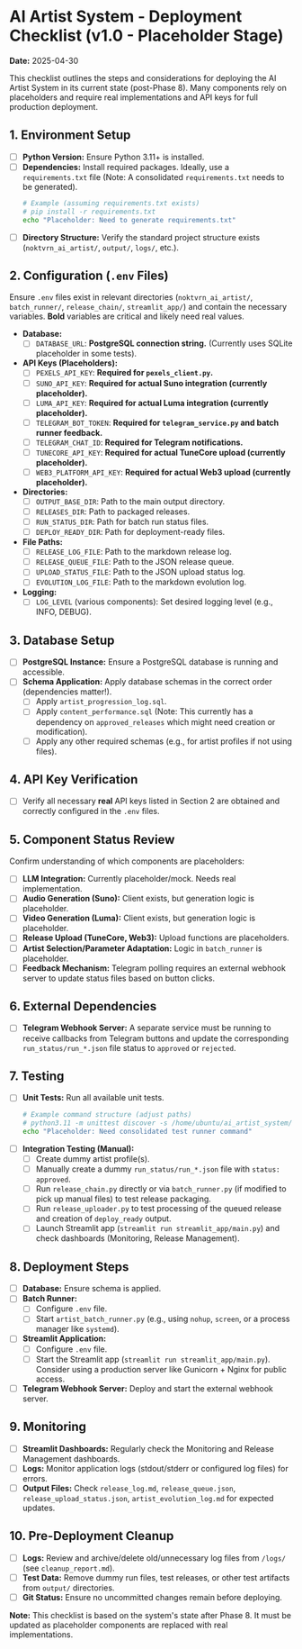 # AI Artist System - Deployment Checklist (v1.0 - Placeholder Stage)

**Date:** 2025-04-30

This checklist outlines the steps and considerations for deploying the AI Artist System in its current state (post-Phase 8). Many components rely on placeholders and require real implementations and API keys for full production deployment.

## 1. Environment Setup

*   [ ] **Python Version:** Ensure Python 3.11+ is installed.
*   [ ] **Dependencies:** Install required packages. Ideally, use a `requirements.txt` file (Note: A consolidated `requirements.txt` needs to be generated).
    ```bash
    # Example (assuming requirements.txt exists)
    # pip install -r requirements.txt 
    echo "Placeholder: Need to generate requirements.txt"
    ```
*   [ ] **Directory Structure:** Verify the standard project structure exists (`noktvrn_ai_artist/`, `output/`, `logs/`, etc.).

## 2. Configuration (`.env` Files)

Ensure `.env` files exist in relevant directories (`noktvrn_ai_artist/`, `batch_runner/`, `release_chain/`, `streamlit_app/`) and contain the necessary variables. **Bold** variables are critical and likely need real values.

*   **Database:**
    *   [ ] `DATABASE_URL`: **PostgreSQL connection string.** (Currently uses SQLite placeholder in some tests).
*   **API Keys (Placeholders):**
    *   [ ] `PEXELS_API_KEY`: **Required for `pexels_client.py`.**
    *   [ ] `SUNO_API_KEY`: **Required for actual Suno integration (currently placeholder).**
    *   [ ] `LUMA_API_KEY`: **Required for actual Luma integration (currently placeholder).**
    *   [ ] `TELEGRAM_BOT_TOKEN`: **Required for `telegram_service.py` and batch runner feedback.**
    *   [ ] `TELEGRAM_CHAT_ID`: **Required for Telegram notifications.**
    *   [ ] `TUNECORE_API_KEY`: **Required for actual TuneCore upload (currently placeholder).**
    *   [ ] `WEB3_PLATFORM_API_KEY`: **Required for actual Web3 upload (currently placeholder).**
*   **Directories:**
    *   [ ] `OUTPUT_BASE_DIR`: Path to the main output directory.
    *   [ ] `RELEASES_DIR`: Path to packaged releases.
    *   [ ] `RUN_STATUS_DIR`: Path for batch run status files.
    *   [ ] `DEPLOY_READY_DIR`: Path for deployment-ready files.
*   **File Paths:**
    *   [ ] `RELEASE_LOG_FILE`: Path to the markdown release log.
    *   [ ] `RELEASE_QUEUE_FILE`: Path to the JSON release queue.
    *   [ ] `UPLOAD_STATUS_FILE`: Path to the JSON upload status log.
    *   [ ] `EVOLUTION_LOG_FILE`: Path to the markdown evolution log.
*   **Logging:**
    *   [ ] `LOG_LEVEL` (various components): Set desired logging level (e.g., INFO, DEBUG).

## 3. Database Setup

*   [ ] **PostgreSQL Instance:** Ensure a PostgreSQL database is running and accessible.
*   [ ] **Schema Application:** Apply database schemas in the correct order (dependencies matter!).
    *   [ ] Apply `artist_progression_log.sql`.
    *   [ ] Apply `content_performance.sql` (Note: This currently has a dependency on `approved_releases` which might need creation or modification).
    *   [ ] Apply any other required schemas (e.g., for artist profiles if not using files).

## 4. API Key Verification

*   [ ] Verify all necessary **real** API keys listed in Section 2 are obtained and correctly configured in the `.env` files.

## 5. Component Status Review

Confirm understanding of which components are placeholders:
*   [ ] **LLM Integration:** Currently placeholder/mock. Needs real implementation.
*   [ ] **Audio Generation (Suno):** Client exists, but generation logic is placeholder.
*   [ ] **Video Generation (Luma):** Client exists, but generation logic is placeholder.
*   [ ] **Release Upload (TuneCore, Web3):** Upload functions are placeholders.
*   [ ] **Artist Selection/Parameter Adaptation:** Logic in `batch_runner` is placeholder.
*   [ ] **Feedback Mechanism:** Telegram polling requires an external webhook server to update status files based on button clicks.

## 6. External Dependencies

*   [ ] **Telegram Webhook Server:** A separate service must be running to receive callbacks from Telegram buttons and update the corresponding `run_status/run_*.json` file status to `approved` or `rejected`.

## 7. Testing

*   [ ] **Unit Tests:** Run all available unit tests.
    ```bash
    # Example command structure (adjust paths)
    # python3.11 -m unittest discover -s /home/ubuntu/ai_artist_system/noktvrn_ai_artist/tests
    echo "Placeholder: Need consolidated test runner command"
    ```
*   [ ] **Integration Testing (Manual):**
    *   [ ] Create dummy artist profile(s).
    *   [ ] Manually create a dummy `run_status/run_*.json` file with `status: approved`.
    *   [ ] Run `release_chain.py` directly or via `batch_runner.py` (if modified to pick up manual files) to test release packaging.
    *   [ ] Run `release_uploader.py` to test processing of the queued release and creation of `deploy_ready` output.
    *   [ ] Launch Streamlit app (`streamlit run streamlit_app/main.py`) and check dashboards (Monitoring, Release Management).

## 8. Deployment Steps

*   [ ] **Database:** Ensure schema is applied.
*   [ ] **Batch Runner:**
    *   [ ] Configure `.env` file.
    *   [ ] Start `artist_batch_runner.py` (e.g., using `nohup`, `screen`, or a process manager like `systemd`).
*   [ ] **Streamlit Application:**
    *   [ ] Configure `.env` file.
    *   [ ] Start the Streamlit app (`streamlit run streamlit_app/main.py`). Consider using a production server like Gunicorn + Nginx for public access.
*   [ ] **Telegram Webhook Server:** Deploy and start the external webhook server.

## 9. Monitoring

*   [ ] **Streamlit Dashboards:** Regularly check the Monitoring and Release Management dashboards.
*   [ ] **Logs:** Monitor application logs (stdout/stderr or configured log files) for errors.
*   [ ] **Output Files:** Check `release_log.md`, `release_queue.json`, `release_upload_status.json`, `artist_evolution_log.md` for expected updates.

## 10. Pre-Deployment Cleanup

*   [ ] **Logs:** Review and archive/delete old/unnecessary log files from `/logs/` (see `cleanup_report.md`).
*   [ ] **Test Data:** Remove dummy run files, test releases, or other test artifacts from `output/` directories.
*   [ ] **Git Status:** Ensure no uncommitted changes remain before deploying.

**Note:** This checklist is based on the system's state after Phase 8. It must be updated as placeholder components are replaced with real implementations.

